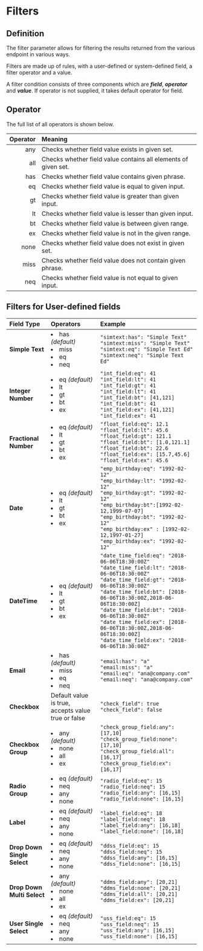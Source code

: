 # Filters

## Definition 

The filter parameter allows for filtering the results returned from the various endpoint in various ways.

Filters are made up of rules, with a user-defined or system-defined field, a filter operator and a value.

A filter condition consists of three components which are **_field_**, **_operator_** and **_value_**. If operator is not supplied, it takes default operator for field.

## Operator

The full list of all operators is shown below.


| Operator | Meaning  
| -: |:-  |
| any | Checks whether field value exists in given set. |
| all | Checks whether field value contains all elements of given set. |
| has | Checks whether field value contains given phrase. |
| eq  | Checks whether field value is equal to given input. |
| gt  | Checks whether field value is greater than given input. |
| lt | Checks whether field value is lesser than given input. |
| bt | Checks whether field value is between given range. |
| ex | Checks whether field value is not in the given range. |
| none | Checks whether field value does not exist in given set. |
| miss | Checks whether field value does not contain given phrase. |
| neq  | Checks whether field value is not equal to given input. |

## Filters for User-defined fields

|**Field Type**| **Operators**  | **Example**|
|:--|:--|:--|
|**Simple Text**| <li class="nowrap">has *(default)* </li><li>miss</li><li>eq</li><li>neq</li> |`"simtext:has": "Simple Text"` <br>`"simtext:miss": "Simple Text"`<br>`"simtext:eq": "Simple Text Ed"`<br>`"simtext:neq": "Simple Text Ed"`
|**Integer Number**|<li>eq *(default)* </li><li>lt </li><li>  gt </li><li> bt </li><li> ex</li> |`"int_field:eq": 41` <br>`"int_field:lt": 41`<br>`"int_field:gt": 41`<br>`"int_field:lt": 41`<br>`"int_field:bt": [41,121]`<br>`"int_field:bt": 41`<br>`"int_field:ex": [41,121]`<br>`"int_field:ex": 41`
|**Fractional Number**|<li>eq *(default)* </li><li>lt </li><li>  gt </li><li> bt </li><li> ex</li> |`"float_field:eq": 12.1`<br>`"float_field:lt": 45.6`<br>`"float_field:gt": 121.1`<br>`"float_field:bt": [1.0,121.1]`<br>`"float_field:bt": 22.6`<br>`"float_field:ex": [15.7,45.6]`<br>`"float_field:ex": 45.6`
|**Date**| <li>eq *(default)* </li><li>lt </li><li>  gt </li><li> bt </li><li> ex</li> | `"emp_birthday:eq": "1992-02-12"`<br>`"emp_birthday:lt": "1992-02-12"`<br>`"emp_birthday:gt": "1992-02-12"`<br>`"emp_birthday:bt":[1992-02-12,1999-07-07]`<br>`"emp_birthday:bt": "1992-02-12"`<br>`"emp_birthday:ex" : [1992-02-12,1997-01-27]` <br>`"emp_birthday:ex": "1992-02-12"`
|**DateTime**|<li>eq *(default)* </li><li>lt </li><li>  gt </li><li> bt </li><li> ex</li> |`"date_time_field:eq": "2018-06-06T18:30:00Z"`<br>`"date_time_field:lt": "2018-06-06T18:30:00Z"`<br>`"date_time_field:gt": "2018-06-06T18:30:00Z"`<br>`"date_time_field:bt": [2018-06-06T18:30:00Z,2018-06-06T18:30:00Z]`<br>`"date_time_field:bt": "2018-06-06T18:30:00Z"`<br>`"date_time_field:ex": [2018-06-06T18:30:00Z,2018-06-06T18:30:00Z]`<br>`"date_time_field:ex": "2018-06-06T18:30:00Z"`
|**Email**|<li>has *(default)* </li><li>miss</li><li>eq</li><li>neq</li> |`"email:has": "a"`<br>`"email:miss": "a"`<br>`"email:eq": "ana@company.com"`<br>`"email:neq": "ana@company.com"`
|**Checkbox**|Default value is true, accepts value true or false |`"check_field": true`<br>`"check_field": false`
|**Checkbox Group**|<li>any *(default)* </li><li>none</li><li>all</li><li>ex</li>|`"check_group_field:any": [17,10]`<br>`"check_group_field:none": [17,10]`<br>`"check_group_field:all": [16,17]`<br>`"check_group_field:ex": [16,17]`
|**Radio Group**| <li>eq *(default)* </li><li>neq</li><li>any</li><li>none</li>|`"radio_field:eq": 15`<br>`"radio_field:neq": 15`<br>`"radio_field:any": [16,15]`<br>`"radio_field:none": [16,15]`
|**Label**|<li>eq *(default)* </li><li>neq</li><li>any</li><li>none</li> |`"label_field:eq": 18`<br>`"label_field:neq": 18`<br>`"label_field:any": [16,18]`<br>`"label_field:none": [16,18]`
|**Drop Down Single Select**| <li>eq *(default)* </li><li>neq</li><li>any</li><li>none</li>|`"ddss_field:eq": 15`<br>`"ddss_field:neq": 15`<br>`"ddss_field:any": [16,15]`<br>`"ddss_field:none": [16,15]`
|**Drop Down Multi Select**| <li>any *(default)* </li><li>none</li><li>all</li><li>ex</li></ul>|`"ddms_field:any": [20,21]`<br>`"ddms_field:none": [20,21]`<br>`"ddms_field:all": [20,21]`<br>`"ddms_field:ex": [20,21]`
|**User Single Select**| <li>eq *(default)* </li><li>neq</li><li>any</li><li>none</li>|`"uss_field:eq": 15`<br>`"uss_field:neq": 15`<br>`"uss_field:any": [16,15]`<br>`"uss_field:none": [16,15]`